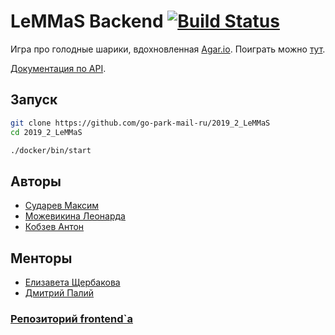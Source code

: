 # LeMMaS Backend [![Build Status](https://travis-ci.org/go-park-mail-ru/2019_2_LeMMaS.svg?branch=master)](https://travis-ci.org/go-park-mail-ru/2019_2_LeMMaS)

Игра про голодные шарики, вдохновленная [Agar.io](http://agar.io/). Поиграть можно [тут](http://95.163.212.121).

[Документация по API](https://go-park-mail-ru.github.io/2019_2_LeMMaS).

## Запуск

```sh
git clone https://github.com/go-park-mail-ru/2019_2_LeMMaS
cd 2019_2_LeMMaS

./docker/bin/start
```

## Авторы

- [Сударев Максим](https://github.com/smi97)
- [Можевикина Леонарда](https://github.com/ledka17)
- [Кобзев Антон](https://github.com/kzon)

## Менторы

-   [Елизавета Щербакова](https://github.com/Liza-Shch)
-   [Дмитрий Палий](https://github.com/stanf0rd)

### [Репозиторий frontend`a](https://github.com/frontend-park-mail-ru/2019_2_LeMMaS)
